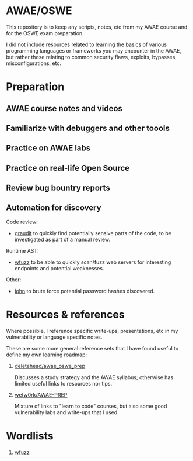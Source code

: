 # AWAE/OSWE

This repository is to keep any scripts, notes, etc from my AWAE course and for the OSWE exam preparation.

I did not include resources related to learning the basics of various programming languages or frameworks you may encounter in the AWAE, but rather those relating to common security flaws, exploits, bypasses, misconfigurations, etc.

# Preparation

## AWAE course notes and videos

## Familiarize with debuggers and other toools

## Practice on AWAE labs

## Practice on real-life Open Source

## Review bug bountry reports

## Automation for discovery

Code review:

* [graudit](automation/graudit/README.md) to quickly find potentially sensive parts of the code, to be investigated as part of a manual review.

Runtime AST:

* [wfuzz](automation/wfuzz/README.md) to be able to quickly scan/fuzz web servers for interesting endpoints and potential weaknesses.

Other:

* [john](automatoin/john/README.md) to brute force potential password hashes discovered.

# Resources & references

Where possible, I reference specific write-ups, presentations, etc in my vulnerability or language specific notes.

These are some more general reference sets that I have found useful to define my own learning roadmap:

1. [deletehead/awae_oswe_prep](https://github.com/deletehead/awae_oswe_prep)

    Discusses a study strategy and the AWAE syllabus; otherwise has limited useful links to resources nor tips.

1. [wetw0rk/AWAE-PREP](https://github.com/wetw0rk/AWAE-PREP)

    Mixture of links to "learn to code" courses, but also some good vulnerability labs and write-ups that I used.

# Wordlists

1. [wfuzz](https://github.com/xmendez/wfuzz/tree/master/wordlist)